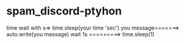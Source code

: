 # spam_discord-ptyhon



time wait with s=> time.sleep(your time 'sec')
you message=======> auto.write(you message)
wait  1s =========> time.sleep(1)
